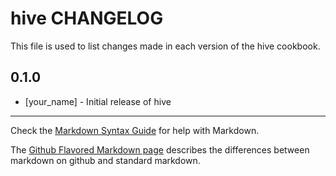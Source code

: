 hive CHANGELOG
==============

This file is used to list changes made in each version of the hive cookbook.

0.1.0
-----
- [your_name] - Initial release of hive

- - -
Check the [Markdown Syntax Guide](http://daringfireball.net/projects/markdown/syntax) for help with Markdown.

The [Github Flavored Markdown page](http://github.github.com/github-flavored-markdown/) describes the differences between markdown on github and standard markdown.
